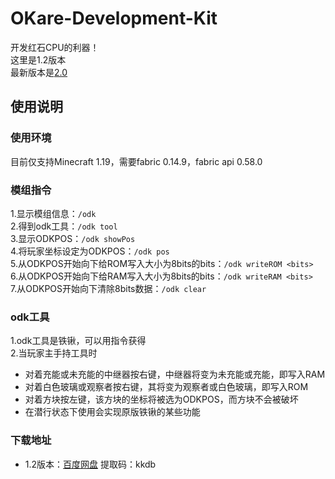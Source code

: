 # OKare-Development-Kit
开发红石CPU的利器！  
这里是1.2版本  
最新版本是[2.0](https://github.com/Dylan-wg/OKare-Development-Kit/tree/2.0)

## 使用说明
### 使用环境
目前仅支持Minecraft 1.19，需要fabric 0.14.9，fabric api 0.58.0
### 模组指令
1.显示模组信息：```/odk ```  
2.得到odk工具：```/odk tool ```   
3.显示ODKPOS：```/odk showPos```    
4.将玩家坐标设定为ODKPOS：```/odk pos```    
5.从ODKPOS开始向下给ROM写入大小为8bits的bits：```/odk writeROM <bits> ```   
6.从ODKPOS开始向下给RAM写入大小为8bits的bits：```/odk writeRAM <bits> ```   
7.从ODKPOS开始向下清除8bits数据：```/odk clear```  
### odk工具
1.odk工具是铁锹，可以用指令获得  
2.当玩家主手持工具时
+ 对着充能或未充能的中继器按右键，中继器将变为未充能或充能，即写入RAM
+ 对着白色玻璃或观察者按右键，其将变为观察者或白色玻璃，即写入ROM
+ 对着方块按左键，该方块的坐标将被选为ODKPOS，而方块不会被破坏
+ 在潜行状态下使用会实现原版铁锹的某些功能
### 下载地址
+ 1.2版本：[百度网盘](https://pan.baidu.com/s/1IgxeAI2ur6S4uMVsoWQX7g) 提取码：kkdb
